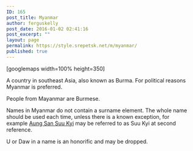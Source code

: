 ```yaml
---
ID: 165
post_title: Myanmar
author: ferguskelly
post_date: 2016-01-02 02:41:16
post_excerpt: ""
layout: page
permalink: https://style.srepetsk.net/m/myanmar/
published: true
---
```

[googlemaps width=100% height=350]

A country in southeast Asia, also known as Burma. For political reasons Myanmar is preferred.

People from Mayanmar are Burmese.

Names in Myanmar do not contain a surname element. The whole name should be used each time, unless there is a known exception, for example <a href="https://style.srepetsk.net/a/aung-san-suu-kyi/">Aung San Suu Kyi</a> may be referred to as Suu Kyi at second reference.

U or Daw in a name is an honorific and may be dropped.